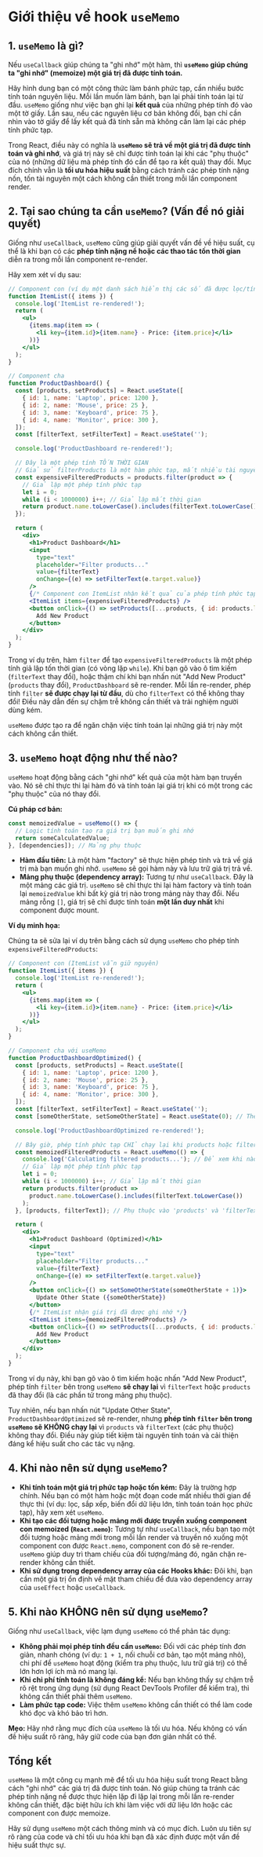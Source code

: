 # Giới thiệu về hook `useMemo`

## 1. `useMemo` là gì?

Nếu `useCallback` giúp chúng ta "ghi nhớ" một hàm, thì **`useMemo` giúp chúng ta "ghi nhớ" (memoize) một giá trị đã được tính toán.**

Hãy hình dung bạn có một công thức làm bánh phức tạp, cần nhiều bước tính toán nguyên liệu. Mỗi lần muốn làm bánh, bạn lại phải tính toán lại từ đầu. `useMemo` giống như việc bạn ghi lại **kết quả** của những phép tính đó vào một tờ giấy. Lần sau, nếu các nguyên liệu cơ bản không đổi, bạn chỉ cần nhìn vào tờ giấy để lấy kết quả đã tính sẵn mà không cần làm lại các phép tính phức tạp.

Trong React, điều này có nghĩa là **`useMemo` sẽ trả về một giá trị đã được tính toán và ghi nhớ**, và giá trị này sẽ chỉ được tính toán lại khi các "phụ thuộc" của nó (những dữ liệu mà phép tính đó cần để tạo ra kết quả) thay đổi. Mục đích chính vẫn là **tối ưu hóa hiệu suất** bằng cách tránh các phép tính nặng nốn, tốn tài nguyên một cách không cần thiết trong mỗi lần component render.

## 2. Tại sao chúng ta cần `useMemo`? (Vấn đề nó giải quyết)

Giống như `useCallback`, `useMemo` cũng giúp giải quyết vấn đề về hiệu suất, cụ thể là khi bạn có các **phép tính nặng nề hoặc các thao tác tốn thời gian** diễn ra trong mỗi lần component re-render.

Hãy xem xét ví dụ sau:

```jsx
// Component con (ví dụ một danh sách hiển thị các số đã được lọc/tính toán)
function ItemList({ items }) {
  console.log('ItemList re-rendered!');
  return (
    <ul>
      {items.map(item => (
        <li key={item.id}>{item.name} - Price: {item.price}</li>
      ))}
    </ul>
  );
}

// Component cha
function ProductDashboard() {
  const [products, setProducts] = React.useState([
    { id: 1, name: 'Laptop', price: 1200 },
    { id: 2, name: 'Mouse', price: 25 },
    { id: 3, name: 'Keyboard', price: 75 },
    { id: 4, name: 'Monitor', price: 300 },
  ]);
  const [filterText, setFilterText] = React.useState('');

  console.log('ProductDashboard re-rendered!');

  // Đây là một phép tính TỐN THỜI GIAN
  // Giả sử filterProducts là một hàm phức tạp, mất nhiều tài nguyên để chạy
  const expensiveFilteredProducts = products.filter(product => {
    // Giả lập một phép tính phức tạp
    let i = 0;
    while (i < 1000000) i++; // Giả lập mất thời gian
    return product.name.toLowerCase().includes(filterText.toLowerCase());
  });

  return (
    <div>
      <h1>Product Dashboard</h1>
      <input
        type="text"
        placeholder="Filter products..."
        value={filterText}
        onChange={(e) => setFilterText(e.target.value)}
      />
      {/* Component con ItemList nhận kết quả của phép tính phức tạp */}
      <ItemList items={expensiveFilteredProducts} />
      <button onClick={() => setProducts([...products, { id: products.length + 1, name: 'New Item', price: 50 }])}>
        Add New Product
      </button>
    </div>
  );
}
```

Trong ví dụ trên, hàm `filter` để tạo `expensiveFilteredProducts` là một phép tính giả lập tốn thời gian (có vòng lặp `while`). Khi bạn gõ vào ô tìm kiếm (`filterText` thay đổi), hoặc thậm chí khi bạn nhấn nút "Add New Product" (`products` thay đổi), `ProductDashboard` sẽ re-render. Mỗi lần re-render, phép tính `filter` **sẽ được chạy lại từ đầu**, dù cho `filterText` có thể không thay đổi! Điều này dẫn đến sự chậm trễ không cần thiết và trải nghiệm người dùng kém.

`useMemo` được tạo ra để ngăn chặn việc tính toán lại những giá trị này một cách không cần thiết.

## 3. `useMemo` hoạt động như thế nào?

`useMemo` hoạt động bằng cách "ghi nhớ" kết quả của một hàm bạn truyền vào. Nó sẽ chỉ thực thi lại hàm đó và tính toán lại giá trị khi có một trong các "phụ thuộc" của nó thay đổi.

**Cú pháp cơ bản:**

```jsx
const memoizedValue = useMemo(() => {
  // Logic tính toán tạo ra giá trị bạn muốn ghi nhớ
  return someCalculatedValue;
}, [dependencies]); // Mảng phụ thuộc
```

* **Hàm đầu tiên:** Là một hàm "factory" sẽ thực hiện phép tính và trả về giá trị mà bạn muốn ghi nhớ. `useMemo` sẽ gọi hàm này và lưu trữ giá trị trả về.
* **Mảng phụ thuộc (dependency array):** Tương tự như `useCallback`. Đây là một mảng các giá trị. `useMemo` sẽ chỉ thực thi lại hàm factory và tính toán lại `memoizedValue` khi bất kỳ giá trị nào trong mảng này thay đổi. Nếu mảng rỗng `[]`, giá trị sẽ chỉ được tính toán **một lần duy nhất** khi component được mount.

**Ví dụ minh họa:**

Chúng ta sẽ sửa lại ví dụ trên bằng cách sử dụng `useMemo` cho phép tính `expensiveFilteredProducts`:

```jsx
// Component con (ItemList vẫn giữ nguyên)
function ItemList({ items }) {
  console.log('ItemList re-rendered!');
  return (
    <ul>
      {items.map(item => (
        <li key={item.id}>{item.name} - Price: {item.price}</li>
      ))}
    </ul>
  );
}

// Component cha với useMemo
function ProductDashboardOptimized() {
  const [products, setProducts] = React.useState([
    { id: 1, name: 'Laptop', price: 1200 },
    { id: 2, name: 'Mouse', price: 25 },
    { id: 3, name: 'Keyboard', price: 75 },
    { id: 4, name: 'Monitor', price: 300 },
  ]);
  const [filterText, setFilterText] = React.useState('');
  const [someOtherState, setSomeOtherState] = React.useState(0); // Thêm state khác để minh họa re-render

  console.log('ProductDashboardOptimized re-rendered!');

  // Bây giờ, phép tính phức tạp CHỈ chạy lại khi products hoặc filterText thay đổi
  const memoizedFilteredProducts = React.useMemo(() => {
    console.log('Calculating filtered products...'); // Để xem khi nào nó chạy
    // Giả lập một phép tính phức tạp
    let i = 0;
    while (i < 1000000) i++; // Giả lập mất thời gian
    return products.filter(product =>
      product.name.toLowerCase().includes(filterText.toLowerCase())
    );
  }, [products, filterText]); // Phụ thuộc vào 'products' và 'filterText'

  return (
    <div>
      <h1>Product Dashboard (Optimized)</h1>
      <input
        type="text"
        placeholder="Filter products..."
        value={filterText}
        onChange={(e) => setFilterText(e.target.value)}
      />
      <button onClick={() => setSomeOtherState(someOtherState + 1)}>
        Update Other State ({someOtherState})
      </button>
      {/* ItemList nhận giá trị đã được ghi nhớ */}
      <ItemList items={memoizedFilteredProducts} />
      <button onClick={() => setProducts([...products, { id: products.length + 1, name: 'New Item', price: 50 }])}>
        Add New Product
      </button>
    </div>
  );
}
```

Trong ví dụ này, khi bạn gõ vào ô tìm kiếm hoặc nhấn "Add New Product", phép tính `filter` bên trong `useMemo` **sẽ chạy lại** vì `filterText` hoặc `products` đã thay đổi (là các phần tử trong mảng phụ thuộc).

Tuy nhiên, nếu bạn nhấn nút "Update Other State", `ProductDashboardOptimized` sẽ re-render, nhưng **phép tính `filter` bên trong `useMemo` sẽ KHÔNG chạy lại** vì `products` và `filterText` (các phụ thuộc) không thay đổi. Điều này giúp tiết kiệm tài nguyên tính toán và cải thiện đáng kể hiệu suất cho các tác vụ nặng.

## 4. Khi nào nên sử dụng `useMemo`?

* **Khi tính toán một giá trị phức tạp hoặc tốn kém:** Đây là trường hợp chính. Nếu bạn có một hàm hoặc một đoạn code mất nhiều thời gian để thực thi (ví dụ: lọc, sắp xếp, biến đổi dữ liệu lớn, tính toán toán học phức tạp), hãy xem xét `useMemo`.
* **Khi tạo các đối tượng hoặc mảng mới được truyền xuống component con memoized (`React.memo`):** Tương tự như `useCallback`, nếu bạn tạo một đối tượng hoặc mảng mới trong mỗi lần render và truyền nó xuống một component con được `React.memo`, component con đó sẽ re-render. `useMemo` giúp duy trì tham chiếu của đối tượng/mảng đó, ngăn chặn re-render không cần thiết.
* **Khi sử dụng trong dependency array của các Hooks khác:** Đôi khi, bạn cần một giá trị ổn định về mặt tham chiếu để đưa vào dependency array của `useEffect` hoặc `useCallback`.

## 5. Khi nào KHÔNG nên sử dụng `useMemo`?

Giống như `useCallback`, việc lạm dụng `useMemo` có thể phản tác dụng:

* **Không phải mọi phép tính đều cần `useMemo`:** Đối với các phép tính đơn giản, nhanh chóng (ví dụ: `1 + 1`, nối chuỗi cơ bản, tạo một mảng nhỏ), chi phí để `useMemo` hoạt động (kiểm tra phụ thuộc, lưu trữ giá trị) có thể lớn hơn lợi ích mà nó mang lại.
* **Khi chi phí tính toán là không đáng kể:** Nếu bạn không thấy sự chậm trễ rõ rệt trong ứng dụng (sử dụng React DevTools Profiler để kiểm tra), thì không cần thiết phải thêm `useMemo`.
* **Làm phức tạp code:** Việc thêm `useMemo` không cần thiết có thể làm code khó đọc và khó bảo trì hơn.

**Mẹo:** Hãy nhớ rằng mục đích của `useMemo` là tối ưu hóa. Nếu không có vấn đề hiệu suất rõ ràng, hãy giữ code của bạn đơn giản nhất có thể.

## Tổng kết

`useMemo` là một công cụ mạnh mẽ để tối ưu hóa hiệu suất trong React bằng cách "ghi nhớ" các giá trị đã được tính toán. Nó giúp chúng ta tránh các phép tính nặng nề được thực hiện lặp đi lặp lại trong mỗi lần re-render không cần thiết, đặc biệt hữu ích khi làm việc với dữ liệu lớn hoặc các component con được memoize.

Hãy sử dụng `useMemo` một cách thông minh và có mục đích. Luôn ưu tiên sự rõ ràng của code và chỉ tối ưu hóa khi bạn đã xác định được một vấn đề hiệu suất thực sự.
